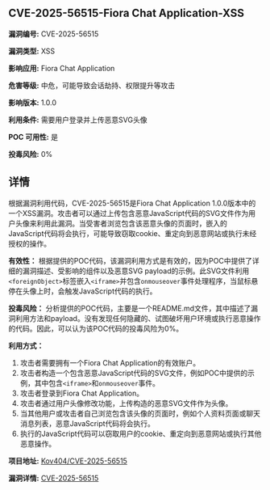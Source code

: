 ## CVE-2025-56515-Fiora Chat Application-XSS

**漏洞编号:** CVE-2025-56515

**漏洞类型:** XSS

**影响应用:** Fiora Chat Application

**危害等级:** 中危，可能导致会话劫持、权限提升等攻击

**影响版本:** 1.0.0

**利用条件:** 需要用户登录并上传恶意SVG头像

**POC 可用性:** 是

**投毒风险:** 0%

## 详情

根据漏洞利用代码，CVE-2025-56515是Fiora Chat Application 1.0.0版本中的一个XSS漏洞。攻击者可以通过上传包含恶意JavaScript代码的SVG文件作为用户头像来利用此漏洞。当受害者浏览包含该恶意头像的页面时，嵌入的JavaScript代码将会执行，可能导致窃取cookie、重定向到恶意网站或执行未经授权的操作。

**有效性：**
根据提供的POC代码，该漏洞利用方式是有效的，因为POC中提供了详细的漏洞描述、受影响的组件以及恶意SVG payload的示例。此SVG文件利用`<foreignObject>`标签嵌入`<iframe>`并包含`onmouseover`事件处理程序，当鼠标悬停在头像上时，会触发JavaScript代码的执行。

**投毒风险：**
分析提供的POC代码，主要是一个README.md文件，其中描述了漏洞利用方法和payload。没有发现任何隐藏的、试图破坏用户环境或执行恶意操作的代码。因此，可以认为该POC代码的投毒风险为0%。

**利用方式：**
1.  攻击者需要拥有一个Fiora Chat Application的有效账户。
2.  攻击者构造一个包含恶意JavaScript代码的SVG文件，例如POC中提供的示例，其中包含`<iframe>`和`onmouseover`事件。
3.  攻击者登录到Fiora Chat Application。
4.  攻击者通过用户头像修改功能，上传构造的恶意SVG文件作为头像。
5.  当其他用户或攻击者自己浏览包含该头像的页面时，例如个人资料页面或聊天消息列表，恶意JavaScript代码将会执行。
6.  执行的JavaScript代码可以窃取用户的cookie、重定向到恶意网站或执行其他恶意操作。

**项目地址:** [Kov404/CVE-2025-56515](https://github.com/Kov404/CVE-2025-56515)

**漏洞详情:** [CVE-2025-56515](https://nvd.nist.gov/vuln/detail/CVE-2025-56515)